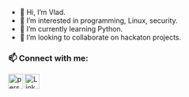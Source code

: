 - 👋 Hi, I’m Vlad.
- 👀 I’m interested in programming, Linux, security.
- 🌱 I’m currently learning Python.
- 💞️ I’m looking to collaborate on hackaton projects.

### 📫 Connect with me:

[<img align="left" alt="personal website" width="30px" src="https://shefesh.com/assets/images/icons/internet.png" />][website]
[<img align="left" alt="LinkedIn" width="30px" src="https://shefesh.com/assets/images/icons/linkedin.png" />][linkedin]

[website]: https://vladcranga.github.io
[linkedin]: https://www.linkedin.com/in/vlad-m-cranga-022775210/

<!---
vladcranga/vladcranga is a ✨ special ✨ repository because its `README.md` (this file) appears on your GitHub profile.
You can click the Preview link to take a look at your changes.
--->
